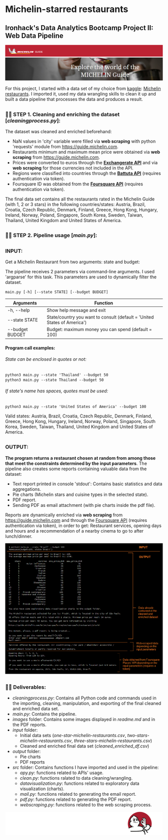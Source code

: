 # Michelin-starred restaurants

## Ironhack's Data Analytics Bootcamp Project II: Web Data Pipeline

![Michelin Guide](/images/michelin_2.png)
![Michelin Guide](/images/michelin_3.png)

For this project, I started with a data set of my choice from [kaggle](https://www.kaggle.com/): [Michelin restaurants](https://www.kaggle.com/jackywang529/michelin-restaurants#three-stars-michelin-restaurants.csv). I imported it, used my data wrangling skills to clean it up and built a data pipeline that processes the data and produces a result.

## 

### :woman_cook: STEP 1. Cleaning and enriching the dataset [*cleaningprocess.py*]:

The dataset was cleaned and enriched beforehand:
* NaN values in 'city' variable were filled via **web scraping** with python 'requests' module from https://guide.michelin.com.
* Restaurants minimum and maximum mean price were obtained via **web scraping** from https://guide.michelin.com.
* Prices were converted to euros through the [**Exchangerate API**](https://api.exchangerate-api.com/) and via **web scraping** for those currencies not included in the API.
* Regions were classified into countries through the [**Battuta API**](http://battuta.medunes.net/api) (requires authentication via token).
* Foursquare ID was obtained from the [**Foursquare API**](https://api.foursquare.com) (requires authentication via token).

The final data set contains all the restaurants rated in the Michelin Guide (with 1, 2 or 3 stars) in the following countries/states: Austria, Brazil, Croatia, Czech Republic, Denmark, Finland, Greece, Hong Kong, Hungary, Ireland, Norway, Poland, Singapore, South Korea, Sweden, Taiwan, Thailand, United Kingdom and United States of America.

## 

### :woman_cook: STEP 2. Pipeline usage [*main.py*]:

## 

### INPUT:

Get a Michelin Restaurant from two arguments: state and budget:

The pipeline receives 2 parameters via command-line arguments. I used 'argparse' for this task. This parameters are used to dynamically filter the dataset.

```
main.py [-h] [--state STATE] [--budget BUDGET]
```

Arguments | Function
--------- | -------------
-h, --help | Show help message and exit
--state STATE | State/country you want to consult (default = 'United States of America')
--budget BUDGET | Budget: maximum money you can spend (default = 100)

#### Program call examples:
###### State can be enclosed in quotes or not:
```
python3 main.py --state 'Thailand' --budget 50
python3 main.py --state Thailand --budget 50
```
###### If state's name has spaces, quotes must be used:
```
python3 main.py --state 'United States of America' --budget 100
```

Valid states: Austria, Brazil, Croatia, Czech Republic, Denmark, Finland, Greece, Hong Kong, Hungary, Ireland, Norway, Poland, Singapore, South Korea, Sweden, Taiwan, Thailand, United Kingdom and United States of America.

## 

### OUTPUT:

**The program returns a restaurant chosen at random from among those that meet the constraints determined by the input parameters**. The pipeline also creates some reports containing valuable data from the dataset:
* Text report printed in console 'stdout': Contains basic statistics and data aggregations.
* Pie charts (Michelin stars and cuisine types in the selected state).
* PDF report.
* Sending PDF as email attachment (with pie charts inside the pdf file).

Reports are dynamically enriched via **web scraping** from https://guide.michelin.com and through the [Foursquare API](https://api.foursquare.com) (requires authentication via token), in order to get: Restaurant services, opening days and hours and a recommendation of a nearby cinema to go to after lunch/dinner.

![commandline](/images/input_output.png)

## 

### :woman_cook: Deliverables:

* *cleaningprocess.py*: Contains all Python code and commands used in the importing, cleaning, manipulation, and exporting of the final cleaned and enriched data set.
* *main.py*: Contains the pipeline.
* *images* folder: Contains some images displayed in *readme.md* and in the PDF reports.
* *input* folder:
    * Initial data sets (*one-star-michelin-restaurants.csv*, *two-stars-michelin-restaurants.csv*, *three-stars-michelin-restaurants.csv*)
    * Cleaned and enriched final data set (*cleaned_enriched_df.csv*)
* *output* folder:
    * Pie charts
    * PDF reports
* *src* folder: Contains functions I have imported and used in the pipeline:
    * *apy.py*: functions related to APIs' usage.
    * *clean.py*: functions ralated to data cleaning/wrangling.
    * *datavisualization.py*: functions related to exploratory data visualization (charts).
    * *mail.py*: functions related to generating the email report.
    * *pdf.py*: functions related to generating the PDF report.
    * *webscraping.py*: functions related to the web scraping process.

![Michelin Guide](/images/michelin_petit.png)